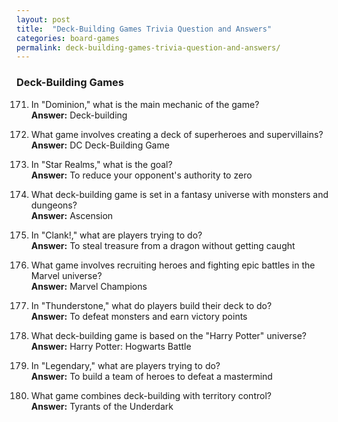 ```yaml
---
layout: post
title:  "Deck-Building Games Trivia Question and Answers"
categories: board-games
permalink: deck-building-games-trivia-question-and-answers/
---
```


### Deck-Building Games
171. In "Dominion," what is the main mechanic of the game?  
    **Answer:** Deck-building

172. What game involves creating a deck of superheroes and supervillains?  
    **Answer:** DC Deck-Building Game

173. In "Star Realms," what is the goal?  
    **Answer:** To reduce your opponent's authority to zero

174. What deck-building game is set in a fantasy universe with monsters and dungeons?  
    **Answer:** Ascension

175. In "Clank!," what are players trying to do?  
    **Answer:** To steal treasure from a dragon without getting caught

176. What game involves recruiting heroes and fighting epic battles in the Marvel universe?  
    **Answer:** Marvel Champions

177. In "Thunderstone," what do players build their deck to do?  
    **Answer:** To defeat monsters and earn victory points

178. What deck-building game is based on the "Harry Potter" universe?  
    **Answer:** Harry Potter: Hogwarts Battle

179. In "Legendary," what are players trying to do?  
    **Answer:** To build a team of heroes to defeat a mastermind

180. What game combines deck-building with territory control?  
    **Answer:** Tyrants of the Underdark
